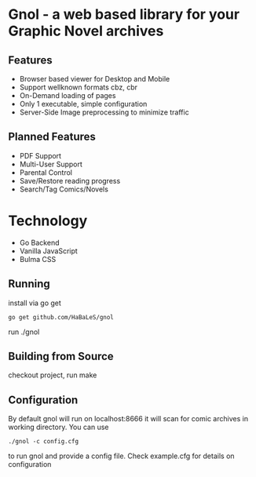 # Gnol - a web based library for your Graphic Novel archives

## Features
- Browser based viewer for Desktop and Mobile
- Support wellknown formats cbz, cbr
- On-Demand loading of pages
- Only 1 executable, simple configuration
- Server-Side Image preprocessing to minimize traffic

## Planned Features
- PDF Support
- Multi-User Support
- Parental Control
- Save/Restore reading progress
- Search/Tag Comics/Novels

# Technology
- Go Backend
- Vanilla JavaScript
- Bulma CSS

## Running
install via go get

    go get github.com/HaBaLeS/gnol
    
run ./gnol

## Building from Source
checkout project, run make

## Configuration
By default gnol will run on localhost:8666 it will scan for comic archives in working directory. You can use 

    ./gnol -c config.cfg 
    
to run gnol and provide a config file. Check example.cfg for details on configuration